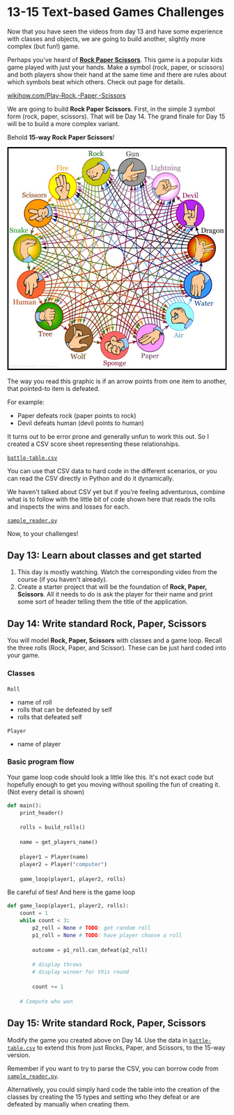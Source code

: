 # 13-15 Text-based Games Challenges

Now that you have seen the videos from day 13 and have some experience with classes and objects, we are going to build another, slightly more complex (but fun!) game.

Perhaps you've heard of [**Rock Paper Scissors**](https://www.wikihow.com/Play-Rock,-Paper,-Scissors). This game is a popular kids game played with just your hands. Make a symbol (rock, paper, or scissors) and both players show their hand at the same time and there are rules about which symbols beat which others. Check out page for details.

[wikihow.com/Play-Rock,-Paper,-Scissors](https://www.wikihow.com/Play-Rock,-Paper,-Scissors)

We are going to build **Rock Paper Scissors**. First, in the simple 3 symbol form (rock, paper, scissors). That will be Day 14. The grand finale for Day 15 will be to build a more complex variant.

Behold **15-way Rock Paper Scissors**!

![](./rps15.jpg)

The way you read this graphic is if an arrow points from one item to another, that pointed-to item is defeated.

For example:

* Paper defeats rock (paper points to rock)
* Devil defeats human (devil points to human)

It turns out to be error prone and generally unfun to work this out. So I created a CSV score sheet representing these relationships. 

[`battle-table.csv`](data/battle-table.csv)

You can use that CSV data to hard code in the different scenarios, or you can read the CSV directly in Python and do it dynamically.

We haven't talked about CSV yet but if you're feeling adventurous, combine what is to follow with the little bit of code shown here that reads the rolls and inspects the wins and losses for each.

[`sample_reader.py`](data/sample_reader.py)

Now, to your challenges!

## Day 13: Learn about classes and get started

1. This day is mostly watching. Watch the corresponding video from the course (if you haven't already).
2. Create a starter project that will be the foundation of **Rock, Paper, Scissors**. All it needs to do is ask the player for their name and print some sort of header telling them the title of the application.

## Day 14: Write standard **Rock, Paper, Scissors**

You will model **Rock, Paper, Scissors** with classes and a game loop. Recall the three rolls (Rock, Paper, and Scissor). These can be just hard coded into your game.

### Classes

`Roll`

* name of roll
* rolls that can be defeated by self
* rolls that defeated self

`Player`

* name of player

### Basic program flow

Your game loop code should look a little like this. It's not exact code but hopefully enough to get you moving without spoiling the fun of creating it. (Not every detail is shown)

```python
def main():
    print_header()

    rolls = build_rolls()

    name = get_players_name()

    player1 = Player(name)
    player2 = Player("computer")

    game_loop(player1, player2, rolls)
```

Be careful of ties! And here is the game loop

```python
def game_loop(player1, player2, rolls):
    count = 1
    while count < 3:
        p2_roll = None # TODO: get random roll
        p1_roll = None # TODO: have player choose a roll

        outcome = p1_roll.can_defeat(p2_roll)

        # display throws
        # display winner for this round

        count += 1

    # Compute who won
```

## Day 15: Write standard **Rock, Paper, Scissors**

Modify the game you created above on Day 14. Use the data in [`battle-table.csv`](data/battle-table.csv) to extend this from just Rocks, Paper, and Scissors, to the 15-way version.

Remember if you want to try to parse the CSV, you can borrow code from [`sample_reader.py`](data/sample_reader.py). 

Alternatively, you could simply hard code the table into the creation of the classes by creating the 15 types and setting who they defeat or are defeated by manually when creating them.
